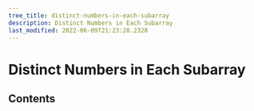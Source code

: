 ```yaml
---
tree_title: distinct-numbers-in-each-subarray
description: Distinct Numbers in Each Subarray
last_modified: 2022-06-09T21:23:28.2328
---
```


# Distinct Numbers in Each Subarray

## Contents
